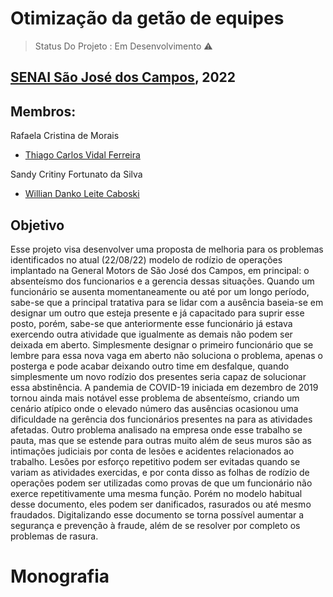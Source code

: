 # Otimização da getão de equipes

> Status Do Projeto : Em Desenvolvimento ⚠️

## [SENAI São José dos Campos](https://saojosedoscampos.sp.senai.br), 2022

## Membros:

Rafaela Cristina de Morais

- [Thiago Carlos Vidal Ferreira](https://www.linkedin.com/in/thiago-ferreira-6b74381b4)

Sandy Critiny Fortunato da Silva

- [Willian Danko Leite Caboski](https://github.com/DankoCaboski)

## Objetivo
Esse projeto visa desenvolver uma proposta de melhoria para os problemas identificados no atual (22/08/22) modelo de rodízio de operações implantado na General Motors de São José dos Campos, em principal: o absenteísmo dos funcionarios e a gerencia dessas situações.
Quando um funcionário se ausenta momentaneamente ou até por um longo período, sabe-se que a principal tratativa para se lidar com a ausência baseia-se em designar um outro que esteja presente e já capacitado para suprir esse posto, porém, sabe-se que anteriormente esse funcionário já estava exercendo outra atividade que igualmente as demais não podem ser deixada em aberto. 
Simplesmente designar o primeiro funcionário que se lembre para essa nova vaga em aberto não soluciona o problema, apenas o posterga e pode acabar deixando outro time em desfalque, quando simplesmente um novo rodízio dos presentes seria capaz de solucionar essa abstinência.
A pandemia de COVID-19 iniciada em dezembro de 2019 tornou ainda mais notável esse problema de absenteísmo, criando um cenário atípico onde o elevado número das ausências ocasionou uma dificuldade na gerência dos funcionários presentes na para as atividades afetadas.
Outro problema analisado na empresa onde esse trabalho se pauta, mas que se estende para outras muito além de seus muros são as intimações judiciais por conta de lesões e acidentes relacionados ao trabalho. Lesões por esforço repetitivo podem ser evitadas quando se variam as atividades exercidas, e por conta disso as folhas de rodízio de operações podem ser utilizadas como provas de que um funcionário não exerce repetitivamente uma mesma função. Porém no modelo habitual desse documento, eles podem ser danificados, rasurados ou até mesmo fraudados. Digitalizando esse documento se torna possível aumentar a segurança e prevenção à fraude, além de se resolver por completo os problemas de rasura.

# Monografia
